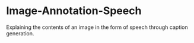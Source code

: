 # Image-Annotation-Speech
Explaining the contents of an image in the form of speech through caption generation.
